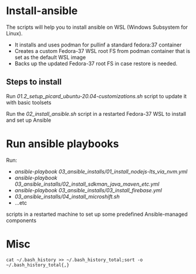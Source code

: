 # Install-ansible
The scripts will help you to install ansible on WSL (Windows Subsystem for Linux).

- It installs and uses podman for pullinf a standard fedora:37 container
- Creates a custom Fedora-37 WSL root FS from podman container that is set as the default WSL image
- Backs up the updated Fedora-37 root FS in case restore is needed.

## Steps to install

Run *01.2_setup_picard_ubuntu-20.04-customizations.sh* script to update it with basic toolsets

Run the *02_install_ansible.sh* script in a restarted Fedora-37 WSL to install and set up Ansible


# Run ansible playbooks

Run:
- *ansible-playbook 03_ansible_installs/01_install_nodejs-lts_via_nvm.yml*
- *ansible-playbook 03_ansible_installs/02_install_sdkman_java_maven_etc.yml*
- *ansible-playbook 03_ansible_installs/03_install_firebase.yml*
- *03_ansible_installs/04_install_microshift.sh*
- ...etc

scripts in a restarted machine to set up some predefined Ansible-managed components

# Misc

```cat ~/.bash_history >> ~/.bash_history_total;sort -o ~/.bash_history_total{,}```
